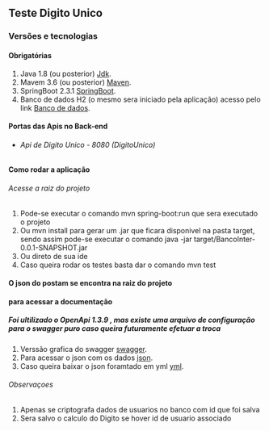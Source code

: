 ## Teste Digito Unico
### Versões e tecnologias
#### Obrigatórias
1. Java 1.8 (ou posterior) [Jdk](https://www.oracle.com/java/technologies/javase/javase-jdk8-downloads.html).
2. Mavem 3.6 (ou posterior) [Maven](https://maven.apache.org/download.cgi).
3. SpringBoot 2.3.1 [SpringBoot](https://start.spring.io/).
3. Banco de dados H2 (o mesmo sera iniciado pela aplicação) acesso pelo link [Banco de dados](localhost:8080/h2).
#### Portas das Apis no Back-end
- ###### Api de Digito Unico - 8080 (DigitoUnico)
#### Como rodar a aplicação
###### Acesse a raiz do projeto 
1. Pode-se executar o comando mvn spring-boot:run que sera executado o projeto 
2. Ou mvn install para gerar um .jar que ficara disponivel na pasta target, sendo assim pode-se executar o comando java -jar target/BancoInter-0.0.1-SNAPSHOT.jar
3. Ou direto de sua ide
4. Caso queira rodar os testes basta dar o comando mvn test
#### O json do postam se encontra na raiz do projeto
#### para acessar a documentação  
##### Foi ultilizado o OpenApi 1.3.9 , mas existe uma arquivo de configuração para o swagger puro caso queira futuramente efetuar a troca
1. Verssão grafica do swagger [swagger](http://localhost:8080/swagger).
2. Para acessar o json com os dados [json](http://localhost:8080/api-docs).
3. Caso queira baixar o json foramtado em yml [yml](http://localhost:8080/api-docs.yaml).
###### Observaçoes
1. Apenas se criptografa dados de usuarios no banco com id que foi salva
2. Sera salvo o calculo do Digito se hover id de usuario associado 